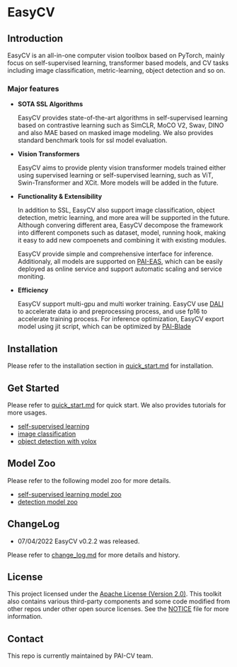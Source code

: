 
# EasyCV


## Introduction

EasyCV is an all-in-one computer vision toolbox based on PyTorch, mainly focus on self-supervised learning, transformer based models, and CV tasks including image classification, metric-learning, object detection and so on.

### Major features

- **SOTA SSL Algorithms**

  EasyCV provides state-of-the-art algorithms in self-supervised learning based on contrastive learning such as SimCLR, MoCO V2, Swav, DINO and also MAE based on masked image modeling. We also provides standard benchmark tools for ssl model evaluation.

- **Vision Transformers**

  EasyCV aims to provide plenty vision transformer models trained either using supervised learning or self-supervised learning, such as ViT, Swin-Transformer and XCit. More models will be added in the future.

- **Functionality & Extensibility**

  In addition to SSL, EasyCV also support image classification, object detection, metric learning, and more area will be supported in the future. Although convering different area,
  EasyCV decompose the framework into different componets such as dataset, model, running hook, making it easy to add new compoenets and combining it with existing modules.

  EasyCV provide simple and comprehensive interface for inference. Additionaly,  all models are supported on [PAI-EAS](https://help.aliyun.com/document_detail/113696.html), which can be easily deployed as online service and support automatic scaling and service moniting.

- **Efficiency**

  EasyCV support multi-gpu and multi worker training. EasyCV use [DALI](https://github.com/NVIDIA/DALI) to accelerate data io and preprocessing process, and use fp16 to accelerate training process. For inference optimization, EasyCV export model using jit script, which can be optimized by [PAI-Blade](https://help.aliyun.com/document_detail/205134.html)



## Installation

Please refer to the installation section in [quick_start.md](docs/source/quick_start.md) for installation.


## Get Started

Please refer to [quick_start.md](docs/source/quick_start.md) for quick start. We also provides tutorials for more usages.

* [self-supervised learning](docs/source/tutorials/ssl.md)
* [image classification](docs/source/tutorials/cls.md)
* [object detection with yolox](docs/source/tutorials/yolox.md)


## Model Zoo

Please refer to the following model zoo for more details.

- [self-supervised learning model zoo](docs/source/model_zoo_ssl.md)
- [detection model zoo](docs/source/model_zoo_detection.md)


## ChangeLog

* 07/04/2022 EasyCV v0.2.2 was released.

Please refer to [change_log.md](docs/source/change_log.md) for more details and history.


## License

This project licensed under the [Apache License (Version 2.0)](LICENSE). This toolkit also contains various third-party components and some code modified from other repos under other open source licenses. See the [NOTICE](NOTICE) file for more information.


## Contact

This repo is currently maintained by PAI-CV team.
